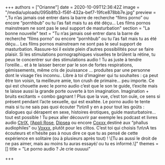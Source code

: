 +++
authors = ["Orianne"]
date = 2020-10-09T12:36:42Z
image = "/media/uploads/095b8fb3-f56f-432a-bef7-19fce878bb7e.jpg"
preview = ",Tu n’as jamais osé entrer dans la barre de recherche “films porno” ou encore “pornhbub” ou tu l’as fait mais tu as été déçu… Les films pornos mainstream ne sont pas le seul support de masturbation"
section = "La bonne nouvelle"
text = "Tu n’as jamais osé entrer dans la barre de recherche “films porno” ou encore “pornhbub” ou tu l’as fait mais tu as été déçu… Les films pornos mainstream ne sont pas le seul support de masturbation. Rassure-toi il existe plein d’autres possibilités pour se faire plaisir. Si les stimulations pornographiques visuelles te brûlent la rétine, tu peux te concentrer sur des stimulations audio ! Tu as juste à tendre l’oreille… et à te laisser bercer par le son de fortes respirations, gémissements, même cris de jouissance … produites par une personne dont le visage t’es inconnu.. Libre à toi d’imaginer qui tu souhaites : ça peut être ton voisin, ta meilleure amie, ton crush de primaire… peu importe. Ce qui est chouette avec le porno audio c’est que le son te guide, t’excite mais te laisse aussi la grande porte ouverte à ton imagination. Imagination + bruits excitants = combo gagnant ! Plus que la vue, c’est ton ouïe, ce sens si présent pendant l’acte sexuelle, qui est exaltée. Le porno audio te tente mais si tu ne sais pas quoi écouter ?\n\nIl y en a pour tout les goûts : dialogues qui dérapent en sexe, histoires érotiques, guide masturbatoire… tout est possible ! Tu peux aller découvrir par exemple les podcast et livres audio [CtrlX](http://ctrlx.fr/), [l’Appli Rose](https://www.audible.fr/series/LAppli-Rose-Livres-Audio/B07DQRD7MV), [Dipsea](https://www.dipseastories.com/) ou encore [Coxxx ](https://www.coxxx.org/home)destiné aux “phallus audiophiles” ou [Voxxx](https://www.voxxx.org/home), plutôt pour les clitos. C’est toi qui choisis !\n\nA tes écouteurs et n’hésite pas à nous dire ce que tu as pensé de cette expérience en solitaire (ou à plusieurs après tout) ! \\[Tu as aussi le droit de ne pas aimer, mais au moins tu auras essayé/ ou tu es informé.\\]"
themes = []
title = "Le porno audio ? Je crie ouuuui"

+++
